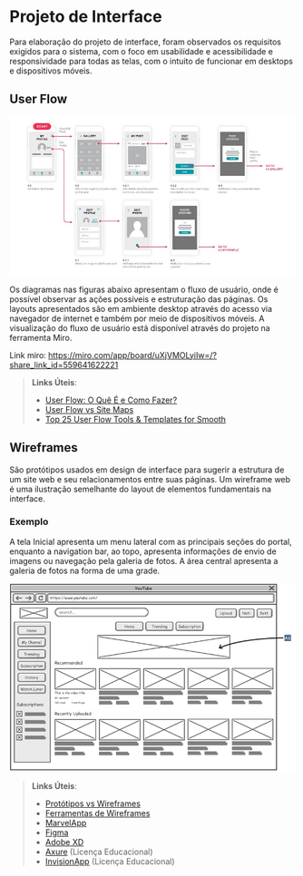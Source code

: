 
# Projeto de Interface

Para elaboração do projeto de interface, foram observados os requisitos exigidos para o sistema, com o foco em usabilidade e acessibilidade e responsividade para todas as telas, com o intuito de funcionar em desktops e dispositivos móveis.

## User Flow

![Exemplo de UserFlow](img/userflow.jpg)

Os diagramas nas figuras abaixo apresentam o fluxo de usuário, onde é possível observar as ações possíveis e estruturação das páginas. Os layouts apresentados são em ambiente desktop através do acesso via navegador de internet e também por meio de dispositivos móveis. A visualização do fluxo de usuário está disponível através do projeto na ferramenta Miro.
<br>

Link miro:
https://miro.com/app/board/uXjVMOLyiIw=/?share_link_id=559641622221

> **Links Úteis**:
> - [User Flow: O Quê É e Como Fazer?](https://medium.com/7bits/fluxo-de-usu%C3%A1rio-user-flow-o-que-%C3%A9-como-fazer-79d965872534)
> - [User Flow vs Site Maps](http://designr.com.br/sitemap-e-user-flow-quais-as-diferencas-e-quando-usar-cada-um/)
> - [Top 25 User Flow Tools & Templates for Smooth](https://www.mockplus.com/blog/post/user-flow-tools)


## Wireframes

São protótipos usados em design de interface para sugerir a estrutura de um site web e seu relacionamentos entre suas páginas. Um wireframe web é uma ilustração semelhante do layout de elementos fundamentais na interface.

### Exemplo

A tela Inicial apresenta um menu lateral com as principais seções do portal, enquanto a navigation bar, ao topo, apresenta informações de envio de imagens ou navegação pela galeria de fotos. A área central apresenta a galeria de fotos na forma de uma grade.

![Exemplo de Wireframe](img/wireframe-example.png)

 
> **Links Úteis**:
> - [Protótipos vs Wireframes](https://www.nngroup.com/videos/prototypes-vs-wireframes-ux-projects/)
> - [Ferramentas de Wireframes](https://rockcontent.com/blog/wireframes/)
> - [MarvelApp](https://marvelapp.com/developers/documentation/tutorials/)
> - [Figma](https://www.figma.com/)
> - [Adobe XD](https://www.adobe.com/br/products/xd.html#scroll)
> - [Axure](https://www.axure.com/edu) (Licença Educacional)
> - [InvisionApp](https://www.invisionapp.com/) (Licença Educacional)
